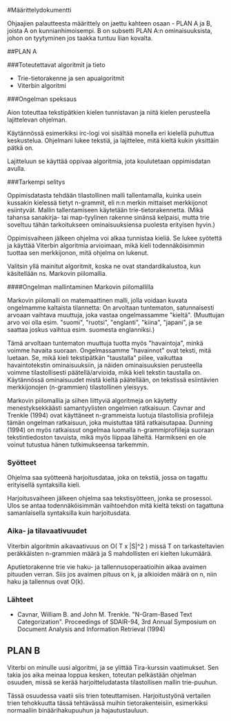 #Määrittelydokumentti

Ohjaajien palautteesta määrittely on jaettu kahteen osaan - PLAN A ja B, joista A on kunnianhimoisempi. B on subsetti PLAN A:n ominaisuuksista, johon on tyytyminen jos taakka tuntuu liian kovalta.

##PLAN A

###Toteutettavat algoritmit ja tieto

- Trie-tietorakenne ja sen apualgoritmit
- Viterbin algoritmi

###Ongelman speksaus

Aion toteuttaa tekstipätkien kielen tunnistavan ja niitä kielen perusteella lajittelevan ohjelman.

Käytännössä esimerkiksi irc-logi voi sisältää monella eri kielellä puhuttua keskustelua. Ohjelmani lukee tekstiä, ja lajittelee, mitä kieltä kukin yksittäin pätkä on.

Lajitteluun se käyttää oppivaa algoritmia, jota koulutetaan oppimisdatan avulla.

###Tarkempi selitys

Oppimisdatasta tehdään tilastollinen malli tallentamalla, kuinka usein kussakin kielessä tietyt n-grammit, eli n:n merkin mittaiset merkkijonot esiintyvät. Mallin tallentamiseen käytetään trie-tietorakennetta. (Mikä tahansa sanakirja- tai map-tyylinen rakenne sinänsä kelpaisi, mutta trie soveltuu tähän tarkoitukseen ominaisuuksiensa puolesta erityisen hyvin.)

Oppimisvaiheen jälkeen ohjelma voi alkaa tunnistaa kieliä. Se lukee syötettä ja käyttää Viterbin algoritmia arvioimaan, mikä kieli todennäköisimmin tuottaa sen merkkijonon, mitä ohjelma on lukenut.

Valitsin yllä mainitut algoritmit, koska ne ovat standardikalustoa, kun käsitellään ns. Markovin piilomallia.

####Ongelman mallintaminen Markovin piilomallilla

Markovin piilomalli on matemaattinen malli, jolla voidaan kuvata ongelmamme kaltaista tilannetta: On arvoltaan tuntematon, satunnaisesti arvoaan vaihtava muuttuja, joka vastaa ongelmassamme "kieltä". (Muuttujan arvo voi olla esim. "suomi", "ruotsi", "englanti", "kiina", "japani", ja se saattaa joskus vaihtua esim. suomesta englanniksi.)

Tämä arvoltaan tuntematon muuttuja tuotta myös "havaintoja", minkä voimme havaita suoraan. Ongelmassamme "havainnot" ovat teksti, mitä luetaan. Se, mikä kieli tekstipätkän "taustalla" piilee, vaikuttaa havaintotekstin ominaisuuksiin, ja näiden ominaisuuksien perusteella voimme tilastollisesti päätellä/arvioida, mikä kieli tekstin taustalla on. Käytännössä ominaisuudet mistä kieltä päätellään, on tekstissä esiintävien merkkijonojen (n-grammien) tilastollinen yleisyys.

Markovin piilomallia ja siihen liittyviä algoritmeja on käytetty menestyksekkäästi samantyylisten ongelmien ratkaisuun. Cavnar and Trenkle (1994) ovat käyttäneet n-grammeista luotuja tilastollisia profiileja tämän ongelman ratkaisuun, joka muistuttaa tätä ratkaisutapaa. Dunning (1994) on myös ratkaissut ongelmaa luomalla n-grammiprofiileja suoraan tekstintiedoston tavuista, mikä myös liippaa läheltä. Harmikseni en ole voinut tutustua hänen tutkimukseensa tarkemmin.

### Syötteet

Ohjelma saa syötteenä harjoitusdataa, joka on tekstiä, jossa on tagattu erityisellä syntaksilla kieli.

Harjoitusvaiheen jälkeen ohjelma saa tekstisyötteen, jonka se prosessoi. Ulos se antaa todennäköisimmän vaihtoehdon mitä kieltä teksti on tagattuna samanlaisella syntaksilla kuin harjoitusdata.

### Aika- ja tilavaativuudet

Viterbin algoritmin aikavaativuus on O( T x |S|^2 ) missä T on tarkasteltavien peräkkäisten n-grammien määrä ja S mahdollisten eri kielten lukumäärä.

Aputietorakenne trie vie haku- ja tallennusoperaatioihin aikaa avaimen pituuden verran. Siis jos avaimen pituus on k, ja alkioiden määrä on n, niin haku ja tallennus ovat O(k).

### Lähteet

- Cavnar, William B. and John M. Trenkle. "N-Gram-Based Text Categorization". Proceedings of SDAIR-94, 3rd Annual Symposium on Document Analysis and Information Retrieval (1994)

## PLAN B

Viterbi on minulle uusi algoritmi, ja se ylittää Tira-kurssin vaatimukset. Sen takia jos aika meinaa loppua kesken, toteutan pelkästään ohjelman osuuden, missä se kerää harjoitteludatasta tilastollisen mallin trie-puuhun.

Tässä osuudessa vaatii siis trien toteuttamisen. Harjoitustyönä vertailen trien tehokkuutta tässä tehtävässä muihin tietorakenteisiin, esimerkiksi normaaliin binäärihakupuuhun ja hajautustauluun.